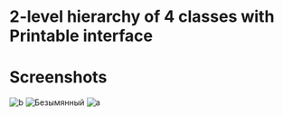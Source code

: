 # 2-level hierarchy of 4 classes with Printable interface
# Screenshots
![b](https://user-images.githubusercontent.com/72886935/178330451-f862047c-f9b9-478f-993a-b4719f978002.png)
![Безымянный](https://user-images.githubusercontent.com/72886935/178330457-3e1c7e40-e9b3-4019-991e-2cdf34029433.png)
![a](https://user-images.githubusercontent.com/72886935/178330458-66310f24-fe2a-45bf-8b23-22ee82829e37.png)
